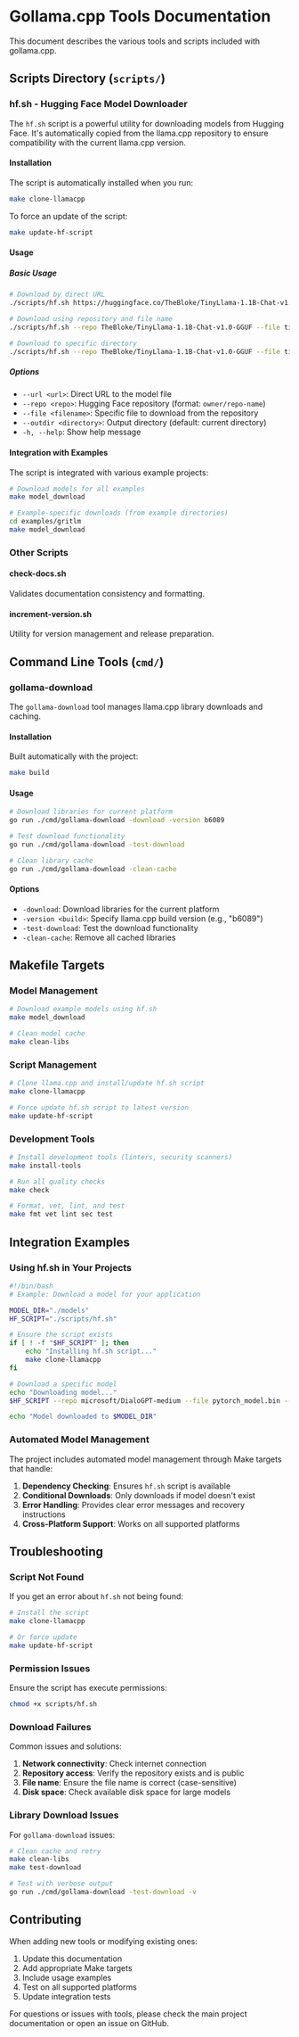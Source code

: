 # Gollama.cpp Tools Documentation

This document describes the various tools and scripts included with gollama.cpp.

## Scripts Directory (`scripts/`)

### hf.sh - Hugging Face Model Downloader

The `hf.sh` script is a powerful utility for downloading models from Hugging Face. It's automatically copied from the llama.cpp repository to ensure compatibility with the current llama.cpp version.

#### Installation

The script is automatically installed when you run:

```bash
make clone-llamacpp
```

To force an update of the script:

```bash
make update-hf-script
```

#### Usage

##### Basic Usage

```bash
# Download by direct URL
./scripts/hf.sh https://huggingface.co/TheBloke/TinyLlama-1.1B-Chat-v1.0-GGUF/resolve/main/tinyllama-1.1b-chat-v1.0.Q2_K.gguf

# Download using repository and file name
./scripts/hf.sh --repo TheBloke/TinyLlama-1.1B-Chat-v1.0-GGUF --file tinyllama-1.1b-chat-v1.0.Q2_K.gguf

# Download to specific directory
./scripts/hf.sh --repo TheBloke/TinyLlama-1.1B-Chat-v1.0-GGUF --file tinyllama-1.1b-chat-v1.0.Q2_K.gguf --outdir models
```

##### Options

- `--url <url>`: Direct URL to the model file
- `--repo <repo>`: Hugging Face repository (format: `owner/repo-name`)
- `--file <filename>`: Specific file to download from the repository
- `--outdir <directory>`: Output directory (default: current directory)
- `-h, --help`: Show help message

#### Integration with Examples

The script is integrated with various example projects:

```bash
# Download models for all examples
make model_download

# Example-specific downloads (from example directories)
cd examples/gritlm
make model_download
```

### Other Scripts

#### check-docs.sh
Validates documentation consistency and formatting.

#### increment-version.sh
Utility for version management and release preparation.

## Command Line Tools (`cmd/`)

### gollama-download

The `gollama-download` tool manages llama.cpp library downloads and caching.

#### Installation

Built automatically with the project:

```bash
make build
```

#### Usage

```bash
# Download libraries for current platform
go run ./cmd/gollama-download -download -version b6089

# Test download functionality
go run ./cmd/gollama-download -test-download

# Clean library cache
go run ./cmd/gollama-download -clean-cache
```

#### Options

- `-download`: Download libraries for the current platform
- `-version <build>`: Specify llama.cpp build version (e.g., "b6089")
- `-test-download`: Test the download functionality
- `-clean-cache`: Remove all cached libraries

## Makefile Targets

### Model Management

```bash
# Download example models using hf.sh
make model_download

# Clean model cache
make clean-libs
```

### Script Management

```bash
# Clone llama.cpp and install/update hf.sh script
make clone-llamacpp

# Force update hf.sh script to latest version
make update-hf-script
```

### Development Tools

```bash
# Install development tools (linters, security scanners)
make install-tools

# Run all quality checks
make check

# Format, vet, lint, and test
make fmt vet lint sec test
```

## Integration Examples

### Using hf.sh in Your Projects

```bash
#!/bin/bash
# Example: Download a model for your application

MODEL_DIR="./models"
HF_SCRIPT="./scripts/hf.sh"

# Ensure the script exists
if [ ! -f "$HF_SCRIPT" ]; then
    echo "Installing hf.sh script..."
    make clone-llamacpp
fi

# Download a specific model
echo "Downloading model..."
$HF_SCRIPT --repo microsoft/DialoGPT-medium --file pytorch_model.bin --outdir $MODEL_DIR

echo "Model downloaded to $MODEL_DIR"
```

### Automated Model Management

The project includes automated model management through Make targets that handle:

1. **Dependency Checking**: Ensures `hf.sh` script is available
2. **Conditional Downloads**: Only downloads if model doesn't exist
3. **Error Handling**: Provides clear error messages and recovery instructions
4. **Cross-Platform Support**: Works on all supported platforms

## Troubleshooting

### Script Not Found

If you get an error about `hf.sh` not being found:

```bash
# Install the script
make clone-llamacpp

# Or force update
make update-hf-script
```

### Permission Issues

Ensure the script has execute permissions:

```bash
chmod +x scripts/hf.sh
```

### Download Failures

Common issues and solutions:

1. **Network connectivity**: Check internet connection
2. **Repository access**: Verify the repository exists and is public
3. **File name**: Ensure the file name is correct (case-sensitive)
4. **Disk space**: Check available disk space for large models

### Library Download Issues

For `gollama-download` issues:

```bash
# Clean cache and retry
make clean-libs
make test-download

# Test with verbose output
go run ./cmd/gollama-download -test-download -v
```

## Contributing

When adding new tools or modifying existing ones:

1. Update this documentation
2. Add appropriate Make targets
3. Include usage examples
4. Test on all supported platforms
5. Update integration tests

For questions or issues with tools, please check the main project documentation or open an issue on GitHub.
